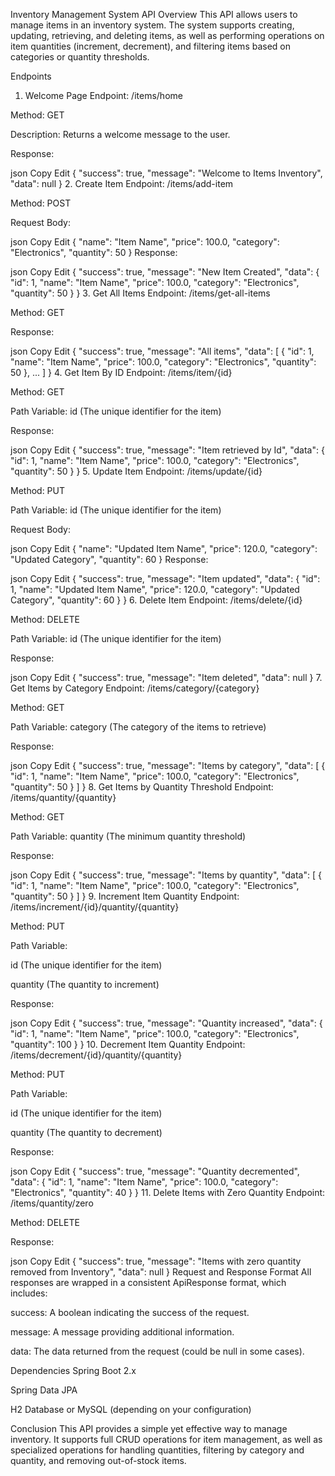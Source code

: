 Inventory Management System API
Overview
This API allows users to manage items in an inventory system. The system supports creating, updating, retrieving, and deleting items, as well as performing operations on item quantities (increment, decrement), and filtering items based on categories or quantity thresholds.

Endpoints
1. Welcome Page
Endpoint: /items/home

Method: GET

Description: Returns a welcome message to the user.

Response:

json
Copy
Edit
{
    "success": true,
    "message": "Welcome to Items Inventory",
    "data": null
}
2. Create Item
Endpoint: /items/add-item

Method: POST

Request Body:

json
Copy
Edit
{
    "name": "Item Name",
    "price": 100.0,
    "category": "Electronics",
    "quantity": 50
}
Response:

json
Copy
Edit
{
    "success": true,
    "message": "New Item Created",
    "data": {
        "id": 1,
        "name": "Item Name",
        "price": 100.0,
        "category": "Electronics",
        "quantity": 50
    }
}
3. Get All Items
Endpoint: /items/get-all-items

Method: GET

Response:

json
Copy
Edit
{
    "success": true,
    "message": "All items",
    "data": [
        {
            "id": 1,
            "name": "Item Name",
            "price": 100.0,
            "category": "Electronics",
            "quantity": 50
        },
        ...
    ]
}
4. Get Item By ID
Endpoint: /items/item/{id}

Method: GET

Path Variable: id (The unique identifier for the item)

Response:

json
Copy
Edit
{
    "success": true,
    "message": "Item retrieved by Id",
    "data": {
        "id": 1,
        "name": "Item Name",
        "price": 100.0,
        "category": "Electronics",
        "quantity": 50
    }
}
5. Update Item
Endpoint: /items/update/{id}

Method: PUT

Path Variable: id (The unique identifier for the item)

Request Body:

json
Copy
Edit
{
    "name": "Updated Item Name",
    "price": 120.0,
    "category": "Updated Category",
    "quantity": 60
}
Response:

json
Copy
Edit
{
    "success": true,
    "message": "Item updated",
    "data": {
        "id": 1,
        "name": "Updated Item Name",
        "price": 120.0,
        "category": "Updated Category",
        "quantity": 60
    }
}
6. Delete Item
Endpoint: /items/delete/{id}

Method: DELETE

Path Variable: id (The unique identifier for the item)

Response:

json
Copy
Edit
{
    "success": true,
    "message": "Item deleted",
    "data": null
}
7. Get Items by Category
Endpoint: /items/category/{category}

Method: GET

Path Variable: category (The category of the items to retrieve)

Response:

json
Copy
Edit
{
    "success": true,
    "message": "Items by category",
    "data": [
        {
            "id": 1,
            "name": "Item Name",
            "price": 100.0,
            "category": "Electronics",
            "quantity": 50
        }
    ]
}
8. Get Items by Quantity Threshold
Endpoint: /items/quantity/{quantity}

Method: GET

Path Variable: quantity (The minimum quantity threshold)

Response:

json
Copy
Edit
{
    "success": true,
    "message": "Items by quantity",
    "data": [
        {
            "id": 1,
            "name": "Item Name",
            "price": 100.0,
            "category": "Electronics",
            "quantity": 50
        }
    ]
}
9. Increment Item Quantity
Endpoint: /items/increment/{id}/quantity/{quantity}

Method: PUT

Path Variable:

id (The unique identifier for the item)

quantity (The quantity to increment)

Response:

json
Copy
Edit
{
    "success": true,
    "message": "Quantity increased",
    "data": {
        "id": 1,
        "name": "Item Name",
        "price": 100.0,
        "category": "Electronics",
        "quantity": 100
    }
}
10. Decrement Item Quantity
Endpoint: /items/decrement/{id}/quantity/{quantity}

Method: PUT

Path Variable:

id (The unique identifier for the item)

quantity (The quantity to decrement)

Response:

json
Copy
Edit
{
    "success": true,
    "message": "Quantity decremented",
    "data": {
        "id": 1,
        "name": "Item Name",
        "price": 100.0,
        "category": "Electronics",
        "quantity": 40
    }
}
11. Delete Items with Zero Quantity
Endpoint: /items/quantity/zero

Method: DELETE

Response:

json
Copy
Edit
{
    "success": true,
    "message": "Items with zero quantity removed from Inventory",
    "data": null
}
Request and Response Format
All responses are wrapped in a consistent ApiResponse format, which includes:

success: A boolean indicating the success of the request.

message: A message providing additional information.

data: The data returned from the request (could be null in some cases).

Dependencies
Spring Boot 2.x

Spring Data JPA

H2 Database or MySQL (depending on your configuration)

Conclusion
This API provides a simple yet effective way to manage inventory. It supports full CRUD operations for item management, as well as specialized operations for handling quantities, filtering by category and quantity, and removing out-of-stock items.
